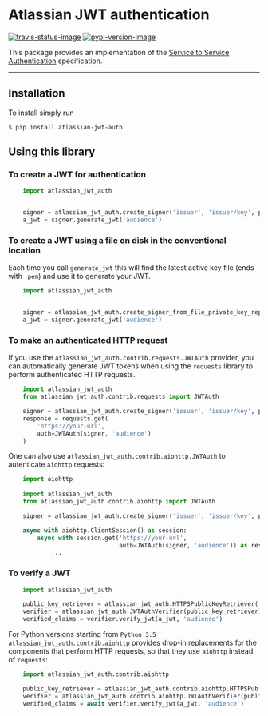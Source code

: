 # Atlassian JWT authentication

[![travis-status-image]][travis]
[![pypi-version-image]][pypi]

This package provides an implementation of the [Service to Service Authentication](http://s2sauth.bitbucket.org/spec/) specification.

----

## Installation
To install simply run
```
$ pip install atlassian-jwt-auth
```

## Using this library

### To create a JWT for authentication

```python
    import atlassian_jwt_auth


    signer = atlassian_jwt_auth.create_signer('issuer', 'issuer/key', private_key_pem)
    a_jwt = signer.generate_jwt('audience')
```


### To create a JWT using a file on disk in the conventional location

Each time you call `generate_jwt` this will find the latest active key file (ends with `.pem`) and use it to generate your JWT.

```python
    import atlassian_jwt_auth


    signer = atlassian_jwt_auth.create_signer_from_file_private_key_repository('issuer', '/opt/jwtprivatekeys')
    a_jwt = signer.generate_jwt('audience')
```

### To make an authenticated HTTP request

If you use the `atlassian_jwt_auth.contrib.requests.JWTAuth` provider, you
can automatically generate JWT tokens when using the `requests` library to
perform authenticated HTTP requests.

```python
    import atlassian_jwt_auth
    from atlassian_jwt_auth.contrib.requests import JWTAuth

    signer = atlassian_jwt_auth.create_signer('issuer', 'issuer/key', private_key_pem)
    response = requests.get(
        'https://your-url',
        auth=JWTAuth(signer, 'audience')
    )
```
One can also use `atlassian_jwt_auth.contrib.aiohttp.JWTAuth`
to autenticate `aiohttp` requests:

```python
    import aiohttp
    
    import atlassian_jwt_auth
    from atlassian_jwt_auth.contrib.aiohttp import JWTAuth

    signer = atlassian_jwt_auth.create_signer('issuer', 'issuer/key', private_key_pem)

    async with aiohttp.ClientSession() as session:
        async with session.get('https://your-url',
                               auth=JWTAuth(signer, 'audience')) as resp:
            ...
```


### To verify a JWT
```python
    import atlassian_jwt_auth

    public_key_retriever = atlassian_jwt_auth.HTTPSPublicKeyRetriever('https://example.com')
    verifier = atlassian_jwt_auth.JWTAuthVerifier(public_key_retriever)
    verified_claims = verifier.verify_jwt(a_jwt, 'audience')
```

For Python versions starting from `Python 3.5` `atlassian_jwt_auth.contrib.aiohttp`
provides drop-in replacements for the components that
perform HTTP requests, so that they use `aiohttp` instead of `requests`: 

```python
    import atlassian_jwt_auth.contrib.aiohttp

    public_key_retriever = atlassian_jwt_auth.contrib.aiohttp.HTTPSPublicKeyRetriever('https://example.com')
    verifier = atlassian_jwt_auth.contrib.aiohttp.JWTAuthVerifier(public_key_retriever)
    verified_claims = await verifier.verify_jwt(a_jwt, 'audience')
```

[travis-status-image]: https://secure.travis-ci.org/atlassian/asap-authentication-python.svg?branch=master
[travis]: http://travis-ci.org/atlassian/asap-authentication-python?branch=master

[pypi-version-image]: https://img.shields.io/pypi/v/atlassian-jwt-auth.svg
[pypi]: https://pypi.python.org/pypi/atlassian-jwt-auth
